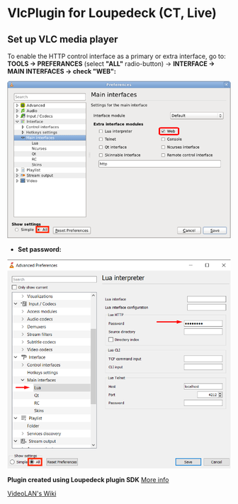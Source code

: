 # VlcPlugin for Loupedeck (CT, Live)

## Set up VLC media player
To enable the HTTP control interface as a primary or extra interface, go to: **TOOLS → PREFERANCES** (select **"ALL"** radio-button) → **INTERFACE → MAIN INTERFACES → check "WEB":**

<img src="https://github.com/Igor-Kotv/VlcPlugin/blob/master/EnableWeb.png" />

- **Set password:**

<img src="https://github.com/Igor-Kotv/VlcPlugin/blob/master/SetPasswordUpdated.png" />

**Plugin created using Loupedeck plugin SDK** <a href="https://github.com/Loupedeck/LoupedeckPluginSdk4/wiki">More info</a><br/>

<a href="https://wiki.videolan.org/">VideoLAN's Wiki</a>
